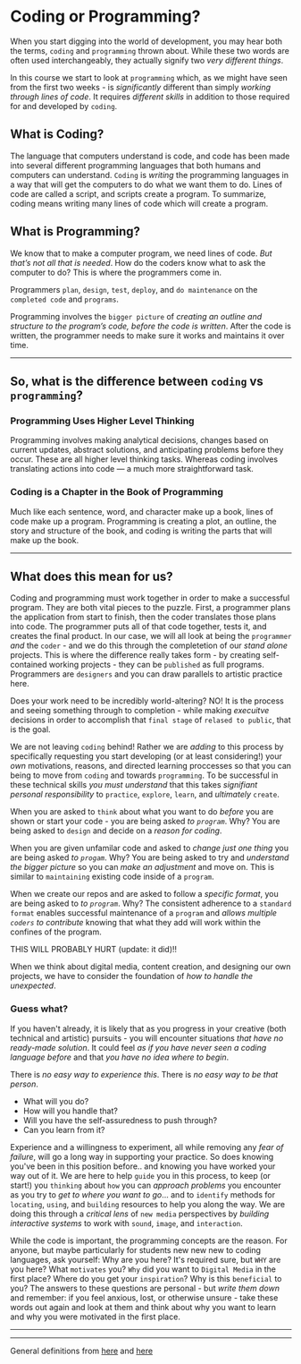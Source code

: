 # Coding or Programming?

When you start digging into the world of development, you may hear both the terms, `coding` and `programming` thrown about. 
While these two words are often used interchangeably, they actually signify two _very different things_. 

In this course we start to look at `programming` which, as we might have seen from the first two weeks - is _significantly_ different than simply _working through lines of code_. It requires _different skills_ in addition to those required for and developed by `coding`. 

## What is Coding?

The language that computers understand is code, and code has been made into several different programming languages that both humans and computers can understand. `Coding` is _writing_ the programming languages in a way that will get the computers to do what we want them to do. Lines of code are called a script, and scripts create a program. To summarize, coding means writing many lines of code which will create a program. 
 
## What is Programming?

We know that to make a computer program, we need lines of code. _But that’s not all that is needed_. How do the coders know what to ask the computer to do? This is where the programmers come in. 

Programmers `plan`, `design`, `test`, `deploy`, and `do maintenance` on the `completed code` and `programs`. 

Programming involves the `bigger picture` of _creating an outline and structure to the program’s code, before the code is written_. After the code is written, the programmer needs to make sure it works and maintains it over time. 

--- 

## So, what is the difference between `coding` vs `programming`?

### Programming Uses Higher Level Thinking

Programming involves making analytical decisions, changes based on current updates, abstract solutions, and anticipating problems before they occur. These are all higher level thinking tasks. Whereas coding involves translating actions into code — a much more straightforward task. 

### Coding is a Chapter in the Book of Programming

Much like each sentence, word, and character make up a book, lines of code make up a program. Programming is creating a plot, an outline, the story and structure of the book, and coding is writing the parts that will make up the book.

---

## What does this mean for us?

Coding and programming must work together in order to make a successful program. They are both vital pieces to the puzzle. First, a programmer plans the application from start to finish, then the coder translates those plans into code. The programmer puts all of that code together, tests it, and creates the final product. In our case, we will all look at being the `programmer` _and_ the `coder` - and we do this through the completetion of our _stand alone_ projects. This is where the difference really takes form - by creating self-contained working projects - they can be `published` as full programs. Programmers are `designers` and you can draw parallels to artistic practice here.

Does your work need to be incredibly world-altering? NO! It is the process and seeing something through to completion - while making _execuitve_ decisions in order to accomplish that `final stage` of `relased to public`, that is the goal.

We are not leaving `coding` behind! Rather we are _adding_ to this process by specifically requesting you start developing (or at least considering!) your _own_ motivations, reasons, and directed learning proccesses so that you can being to move from `coding` and towards `programming`. To be successful in these technical skills _you must understand_ that this takes _signifiant personal responsibility_ to `practice`, `explore`, `learn`, and _ultimately_ `create`.

When you are asked to `think` about what you want to do _before_ you are shown or start your code - you are being asked _to `program`_. Why? You are being asked to `design` and decide on a _reason for coding_.

When you are given unfamilar code and asked to _change just one thing_ you are being asked _to `progam`_. Why? You are being asked to try and _understand the bigger picture_ so you can _make an adjustment_ and move on. This is similar to `maintaining` existing code inside of a `program`.

When we create our repos and are asked to follow a _specific format_, you are being asked to _to `program`_. Why? The consistent adherence to a `standard format` enables successful maintenance of a `program` and _allows multiple `coders` to contribute_ knowing that what they add will work within the confines of the program.

THIS WILL PROBABLY HURT (update: it did)!!

When we think about digital media, content creation, and designing our own projects, we have to consider the foundation of _how to handle the unexpected_. 

### Guess what? 

If you haven't already, it is likely that as you progress in your creative (both technical and artistic) pursuits - you will encounter situations _that have no ready-made solution_. It could feel _as if you have never seen a coding language before_ and that _you have no idea where to begin_.

There is _no easy way to experience this_. There is _no easy way to be that person_.

- What will you do? 
- How will you handle that? 
- Will you have the self-assuredness to push through? 
- Can you learn from it?

Experience and a willingness to experiment, all while removing any _fear of failure_, will go a long way in supporting your practice. So does knowing you've been in this position before.. and knowing you have worked your way out of it. We are here to help `guide` you in this process, to keep (or start!) you `thinking` about `how` you can _approach problems_ you encounter as you try to _get to where you want to go_... and to `identify` methods for `locating`, `using`, and `building` resources to help you along the way. We are doing this through a _critical lens_ of `new media` perspectives by _building interactive systems_ to work with `sound`, `image`, and `interaction`. 

While the code is important, the programming concepts are the reason. For anyone, but maybe particularly for students new new new to coding languages, ask yourself: Why are you here? It's required sure, but `WHY` are you here? What `motivates` you? `Why` did you want to `Digital Media` in the first place? Where do you get your `inspiration`? Why is this `beneficial` to you? The answers to these questions are personal - but _write them down_ and remember: if you feel anxious, lost, or otherwise unsure - take these words out again and look at them and think about why you want to learn and why you were motivated in the first place.

---

---

General definitions from [here](https://www.uopeople.edu/blog/coding-vs-programming/) and [here](https://duckduckgo.com/?t=ffab&q=coding+vs+programming&atb=v164-1&ia=web)
